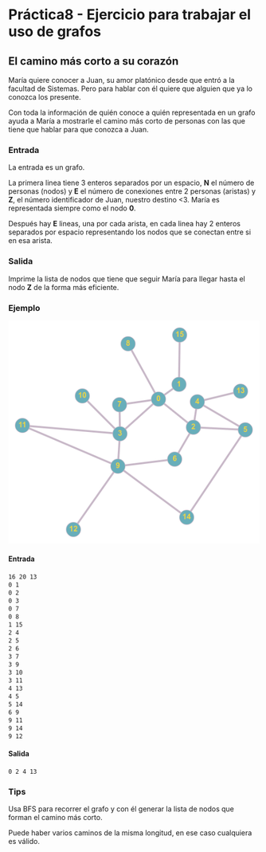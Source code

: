 # Práctica8 - Ejercicio para trabajar el uso de grafos

## El camino más corto a su corazón
María quiere conocer a Juan, su amor platónico desde que entró a la facultad de Sistemas. Pero para hablar con él quiere que alguien que ya lo conozca los presente.

Con toda la información de quién conoce a quién representada en un grafo ayuda a María a mostrarle el camino más corto de personas con las que tiene que hablar para que conozca a Juan.

### Entrada
La entrada es un grafo.

La primera linea tiene 3 enteros separados por un espacio, **N** el número de personas (nodos) y **E** el número de conexiones entre 2 personas (aristas) y **Z**, el número identificador de Juan, nuestro destino <3. María es representada siempre como el nodo **0**.

Después hay **E** lineas, una por cada arista, en cada linea hay 2 enteros separados por espacio representando los nodos que se conectan entre si en esa arista.

### Salida
Imprime la lista de nodos que tiene que seguir María para llegar hasta el nodo **Z** de la forma más eficiente. 

### Ejemplo
![grafo](grafo.png)

#### Entrada
```
16 20 13
0 1
0 2
0 3
0 7
0 8
1 15
2 4
2 5
2 6
3 7
3 9
3 10
3 11
4 13
4 5
5 14
6 9
9 11
9 14
9 12
```
#### Salida

```
0 2 4 13
```

### Tips
Usa BFS para recorrer el grafo y con él generar la lista de nodos que forman el camino más corto.

Puede haber varios caminos de la misma longitud, en ese caso cualquiera es válido.
